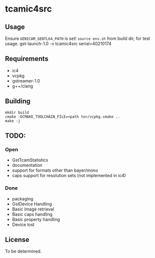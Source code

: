 # tcamic4src

## Usage

Ensure `GENICAM_GENTL64_PATH` is set!
`source env.sh` from build dir, for test usage.
gst-launch-1.0 -v tcamic4src serial=40210174

## Requirements

- ic4
- vcpkg
- gstreamer-1.0
- g++/clang

## Building

    mkdir build
    cmake -DCMAKE_TOOLCHAIN_FILE=<path to>/vcpkg.cmake ..
    make -j

## TODO:

### Open

- GstTcamStatistics
- documentation
- support for formats other than bayer/mono
- caps support for resolution sets (not implemented in ic4)

### Done

- packaging
- GstDevice Handling
- Basic Image retrieval
- Basic caps handling
- Basic property handling
- Device lost

## License

To be determined.
